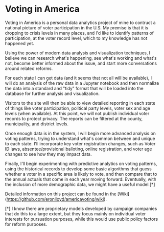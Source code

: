 # Voting in America

Voting in America is a personal data analytics project of mine to
contruct a national picture of voter participation in the U.S. My
premise is that it is dropping to crisis levels in many places, and I'd
like to identify patterns of participation, at the voter record level,
which to my knowledge has not happened yet.

Using the power of modern data analysis and visualization techniques, I
believe we can  research what's happening, see what's working and what's
not, become better informed about the issue, and start more
conversations around related reforms.

For each state I can get data (and it seems that not all will be
available), I will do an analysis of the raw data in a Jupyter notebook
and then normalize the data into a standard and "tidy" format that will
be loaded into the database for further analysis and visualization.

Visitors to the site will then be able to view detailed reporting in
each state of things like voter participation, political party levels,
voter sex and age levels (when available). At this point, we will not
publish individual voter records to protect privacy. The reports can be
filtered at the county, municipality, and district levels.

Once enough data is in the system, I will begin more advanced analysis
on voting patterns, trying to understand what's common between and
unique to each state. I'll incorporate key voter registration changes,
such as Voter ID laws, absentee/provisional balloting, online
registration, and voter age changes to see how they may impact data.

Finally, I'll begin experimenting with predictive analytics on voting
patterns, using the historical records to develop some basic algorithms
that guess whether a voter in a specific area is likely to vote, and
then compare that to the annual actuals that come in each year moving
forward. Eventually, with the inclusion of more demographic data, we
might have a useful model.[*]

Detailed information on this project can be found in the [Wiki]
(https://github.com/eronlloyd/americavoting/wiki).

[*] I know there are proprietary models developed by campaign companies
that do this to a large extent, but they focus mainly on individual
voter interests for pursuation purposes, while this would use public
policy factors for reform purposes.
